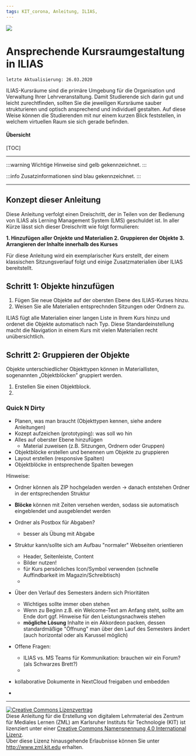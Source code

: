 ```yaml
---
tags: KIT_corona, Anleitung, ILIAS,
---
```

![](https://i.imgur.com/eAg9Fgb.png)

# Ansprechende Kursraumgestaltung in ILIAS
```
letzte Aktualisierung: 26.03.2020
```
ILIAS-Kursräume sind die primäre Umgebung für die Organisation und Verwaltung Ihrer Lehrveranstaltung. Damit Studierende sich darin gut und leicht zurechtfinden, sollten Sie die jeweiligen Kursräume sauber strukturieren und optisch ansprechend und individuell gestalten. Auf diese Weise können die Studierenden mit nur einem kurzen Blick feststellen, in welchem virtuellen Raum sie sich gerade befinden.

#### Übersicht
[TOC]

---

:::warning
Wichtige Hinweise sind gelb gekennzeichnet.
:::

:::info
Zusatzinformationen sind blau gekennzeichnet.
:::

---
## Konzept dieser Anleitung
Diese Anleitung verfolgt einen Dreischritt, der in Teilen von der Bedienung von ILIAS als Lerning Management System (LMS) geschuldet ist. In aller Kürze lässt sich dieser Dreischritt wie folgt formulieren:

**1. Hinzufügen aller Onjekte und Materialien
2. Gruppieren der Objekte
3. Arrangieren der Inhalte innerhalb des Kurses**

Für diese Anleitung wird ein exemplarischer Kurs erstellt, der einem klassischen Sitzungsverlauf folgt und einige Zusatzmaterialien über ILIAS bereitstellt.

## Schritt 1: Objekte hinzufügen
1. Fügen Sie neue Objekte auf der obersten Ebene des ILIAS-Kurses hinzu.
2. Weisen Sie alle Materialien entsprechnden Sitzungen oder Ordnern zu.

ILIAS fügt alle Materialien einer langen Liste in Ihrem Kurs hinzu und ordenet die Objekte automatisch nach Typ. Diese Standardeinstellung macht die Navigation in einem Kurs mit vielen Materialien recht unübersichtlich.

## Schritt 2: Gruppieren der Objekte
Objekte unterschiedlicher Objekttypen können in Materiallisten, sogenannten „Objektblöcken” gruppiert werden. 
1. Erstellen Sie einen Objektblock.
2. 


### Quick N Dirty
* Planen, was man braucht (Objekttypen kennen, siehe andere Anleitungen)
* Kozept aufzeichen (prototyping): was soll wo hin
* Alles auf oberster Ebene hinzufügen
    * Material zuweisen (z.B. Sitzungen, Ordnern oder Gruppen)
* Objektblöcke erstellen und benennen um Objekte zu gruppieren
* Layout erstellen (responsive Spalten)
* Objektblöcke in entsprechende Spalten bewegen

Hinweise:
* Ordner können als ZIP hochgeladen werden -> danach entstehen Ordner in der entsprechenden Struktur
* **Blöcke** können mit Zeiten versehen werden, sodass sie automatisch eingeblendet und ausgeblendet werden
* Ordner als Postbox für Abgaben?
    * besser als Übung mit Abgabe
* Struktur kann/sollte sich am Aufbau "normaler" Webseiten orientieren
    * Header, Seitenleiste, Content
    * Bilder nutzen!
    * für Kurs persönliches Icon/Symbol verwenden (schnelle Auffindbarkeit im Magazin/Schreibtisch)
    * 
* Über den Verlauf des Semesters ändern sich Prioritäten
    * Wichtiges sollte immer oben stehen
    * Wenn zu Beginn z.B. ein Welcome-Text am Anfang steht, sollte am Ende dort ggf. Hinweise für den Leistungsnachweis stehen
    * **mögliche Lösung** Inhalte in ein Akkordeon packen, dessen standardmäßige "Öffnung" man über den Lauf des Semesters ändert (auch horizontal oder als Karussel möglich)

* Offene Fragen:
    * ILIAS vs. MS Teams für Kommunikation: brauchen wir ein Forum? (als Schwarzes Brett?)
    * 

* kollaborative Dokumente in NextCloud freigaben und embedden
* 




---

<a rel="license" href="http://creativecommons.org/licenses/by/4.0/"><img alt="Creative Commons Lizenzvertrag" style="border-width:0" src="https://i.creativecommons.org/l/by/4.0/88x31.png" /></a><br /><span xmlns:dct="http://purl.org/dc/terms/" property="dct:title">Diese Anleitung für die Erstellung von digitalem Lehrmaterial</span> des <span xmlns:cc="http://creativecommons.org/ns#" property="cc:attributionName">Zentrum für Mediales Lernen (ZML) am Karlsruher Instituts für Technologie (KIT)</span> ist lizenziert unter einer <a rel="license" href="http://creativecommons.org/licenses/by/4.0/">Creative Commons Namensnennung 4.0 International Lizenz</a>.<br />Über diese Lizenz hinausgehende Erlaubnisse können Sie unter <a xmlns:cc="http://creativecommons.org/ns#" href="http://www.zml.kit.edu" rel="cc:morePermissions">http://www.zml.kit.edu</a> erhalten.
